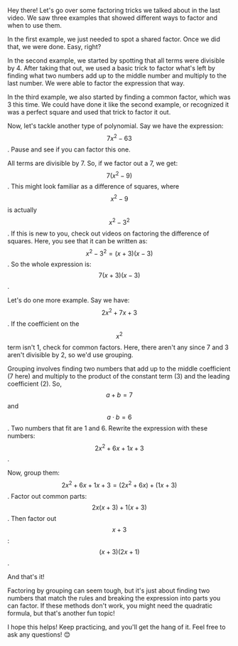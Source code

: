 Hey there! Let's go over some factoring tricks we talked about in the last video. We saw three examples that showed different ways to factor and when to use them.

In the first example, we just needed to spot a shared factor. Once we did that, we were done. Easy, right?

In the second example, we started by spotting that all terms were divisible by 4. After taking that out, we used a basic trick to factor what's left by finding what two numbers add up to the middle number and multiply to the last number. We were able to factor the expression that way.

In the third example, we also started by finding a common factor, which was 3 this time. We could have done it like the second example, or recognized it was a perfect square and used that trick to factor it out.

Now, let's tackle another type of polynomial. Say we have the expression: $$7x^2 - 63$$. Pause and see if you can factor this one.

All terms are divisible by 7. So, if we factor out a 7, we get: $$7(x^2 - 9)$$. This might look familiar as a difference of squares, where $$x^2 - 9$$ is actually $$x^2 - 3^2$$. If this is new to you, check out videos on factoring the difference of squares. Here, you see that it can be written as: $$x^2 - 3^2 = (x + 3)(x - 3)$$. So the whole expression is: $$7(x + 3)(x - 3)$$.

Let's do one more example. Say we have: $$2x^2 + 7x + 3$$. If the coefficient on the $$x^2$$ term isn't 1, check for common factors. Here, there aren't any since 7 and 3 aren't divisible by 2, so we'd use grouping.

Grouping involves finding two numbers that add up to the middle coefficient (7 here) and multiply to the product of the constant term (3) and the leading coefficient (2). So, $$a + b = 7$$ and $$a \cdot b = 6$$. Two numbers that fit are 1 and 6. Rewrite the expression with these numbers: $$2x^2 + 6x + 1x + 3$$.

Now, group them: $$2x^2 + 6x + 1x + 3 = (2x^2 + 6x) + (1x + 3)$$. Factor out common parts: $$2x(x + 3) + 1(x + 3)$$. Then factor out $$x + 3$$: $$ (x + 3)(2x + 1)$$.

And that's it!

Factoring by grouping can seem tough, but it's just about finding two numbers that match the rules and breaking the expression into parts you can factor. If these methods don't work, you might need the quadratic formula, but that's another fun topic!

I hope this helps! Keep practicing, and you'll get the hang of it. Feel free to ask any questions! 😊